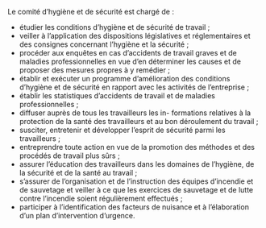 Le comité d’hygiène et de sécurité est chargé de :
- étudier les conditions d’hygiène et de sécurité de travail ;
- veiller à l’application des dispositions législatives et réglementaires et des consignes concernant l’hygiène et la sécurité ;
- procéder aux enquêtes en cas d’accidents de travail graves et de maladies professionnelles en vue d’en déterminer les causes et de proposer des mesures propres à y remédier ;
- établir et exécuter un programme d’amélioration des conditions d’hygiène et de sécurité en rapport avec les activités de l’entreprise ;
- établir les statistiques d’accidents de travail et de maladies professionnelles ;
- diffuser auprès de tous les travailleurs les in- formations relatives à la protection de la santé des travailleurs et au bon déroulement du travail ;
- susciter, entretenir et développer l’esprit de sécurité parmi les travailleurs ;
- entreprendre toute action en vue de la promotion des méthodes et des procédés de travail plus sûrs ;
- assurer l’éducation des travailleurs dans les domaines de l’hygiène, de la sécurité et de la santé au travail ;
- s’assurer de l’organisation et de l’instruction des équipes d’incendie et de sauvetage et veiller à ce que les exercices de sauvetage et de lutte contre l’incendie soient régulièrement effectués ;
- participer à l’identification des facteurs de nuisance et à l’élaboration d’un plan d’intervention d’urgence.